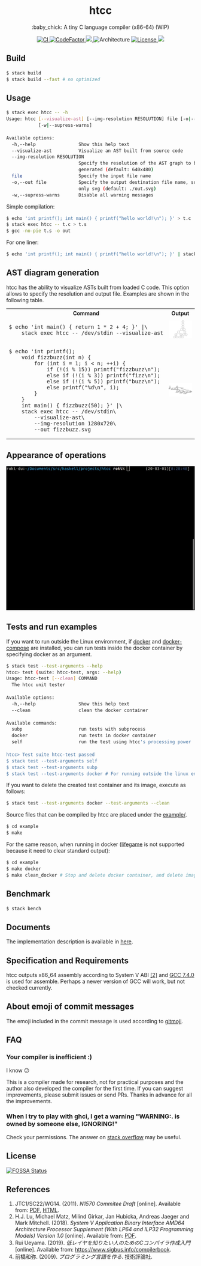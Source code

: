 <h1 align="center">htcc</h1>

<p align="center">
:baby_chick: A tiny C language compiler (x86-64) (WIP)
</p>

<div align="center">
<a href="https://github.com/falgon/htcc/actions?query=workflow%3ACI">
    <img alt="CI" src="https://github.com/falgon/htcc/workflows/CI/badge.svg" />
</a>
<a href="https://www.codefactor.io/repository/github/falgon/htcc">
    <img src="https://www.codefactor.io/repository/github/falgon/htcc/badge" alt="CodeFactor" />
</a>
<a href="https://www.codacy.com/manual/falgon/htcc?utm_source=github.com&amp;utm_medium=referral&amp;utm_content=falgon/htcc&amp;utm_campaign=Badge_Grade">
    <img src="https://api.codacy.com/project/badge/Grade/ad81967222a745c7ba631f26c3ff2936"/>
</a>
<img src="https://img.shields.io/badge/architecture-amd64-blue.svg" alt="Architecture" />
<a href="./LICENSE">
<img src="https://img.shields.io/badge/License-BSD%203--Clause-blue.svg" alt="License" />
</a>
<a href="https://app.fossa.com/projects/git%2Bgithub.com%2Ffalgon%2Fhtcc?ref=badge_shield" alt="FOSSA Status"><img src="https://app.fossa.com/api/projects/git%2Bgithub.com%2Ffalgon%2Fhtcc.svg?type=shield"/></a>
</div>

## Build

```sh
$ stack build
$ stack build --fast # no optimized
```

## Usage

```sh
$ stack exec htcc -- -h
Usage: htcc [--visualize-ast] [--img-resolution RESOLUTION] file [-o|--out file]
            [-w|--supress-warns]

Available options:
  -h,--help                Show this help text
  --visualize-ast          Visualize an AST built from source code
  --img-resolution RESOLUTION
                           Specify the resolution of the AST graph to be
                           generated (default: 640x480)
  file                     Specify the input file name
  -o,--out file            Specify the output destination file name, supported
                           only svg (default: ./out.svg)
  -w,--supress-warns       Disable all warning messages
```

Simple compilation:

```sh
$ echo 'int printf(); int main() { printf("hello world!\n"); }' > t.c
$ stack exec htcc -- t.c > t.s
$ gcc -no-pie t.s -o out
```

For one liner:

```sh
$ echo 'int printf(); int main() { printf("hello world!\n"); }' | stack exec htcc -- /dev/stdin | gcc -xassembler -no-pie -o out -  
```

## AST diagram generation

htcc has the ability to visualize ASTs built from loaded C code.
This option allows to specify the resolution and output file.
Examples are shown in the following table.

<table>
<tr>
<th>Command</th>
<th>Output</th>
</tr>
<tr>
    <td><pre>$ echo 'int main() { return 1 * 2 + 4; }' &#124;\
    stack exec htcc -- /dev/stdin --visualize-ast</pre></td>
    <td><img src="./assets/example_ast/calc.png" alt="AST graph of the some calculation"></td>
</tr>
<tr>
    <td><pre>$ echo 'int printf();
    void fizzbuzz(int n) { 
        for (int i = 1; i < n; ++i) { 
            if (!(i % 15)) printf("fizzbuzz\n"); 
            else if (!(i % 3)) printf("fizz\n"); 
            else if (!(i % 5)) printf("buzz\n"); 
            else printf("%d\n", i); 
        } 
    } 
    int main() { fizzbuzz(50); }' &#124;\
    stack exec htcc -- /dev/stdin\
        --visualize-ast\
        --img-resolution 1280x720\
        --out fizzbuzz.svg</pre></td>
    <td><img src="./assets/example_ast/fizzbuzz.png" alt="AST graph of FizzBuzz"></td>
</tr>
</table>

## Appearance of operations

<p align="center">
<img src="assets/some_operation.gif" alt="an gif animation image of operations" />
</p>

## Tests and run examples

If you want to run outside the Linux environment, 
if [docker](https://www.docker.com/)
and [docker-compose](https://github.com/docker/compose) are installed, 
you can run tests inside the docker container by specifying docker as an argument.

```sh
$ stack test --test-arguments --help
htcc> test (suite: htcc-test, args: --help)
Usage: htcc-test [--clean] COMMAND
  The htcc unit tester

Available options:
  -h,--help                Show this help text
  --clean                  clean the docker container

Available commands:
  subp                     run tests with subprocess
  docker                   run tests in docker container
  self                     run the test using htcc's processing power

htcc> Test suite htcc-test passed
$ stack test --test-arguments self
$ stack test --test-arguments subp
$ stack test --test-arguments docker # For running outside the linux environment. It requires docker and docker-compose.
```

If you want to delete the created test container and its image, execute as follows:

```sh
$ stack test --test-arguments docker --test-arguments --clean
```

Source files that can be compiled by htcc are placed under the [example/](https://github.com/falgon/htcc/tree/master/example).

```sh
$ cd example
$ make
```

For the same reason, when running in docker ([lifegame](https://github.com/falgon/htcc/blob/master/example/lifegame.c) is not supported because it need to clear standard output):

```sh
$ cd example
$ make docker
$ make clean_docker # Stop and delete docker container, and delete image
```

## Benchmark

```sh
$ stack bench
```

## Documents

The implementation description is available in [here](https://falgon.github.io/htcc).

## Specification and Requirements

htcc outputs x86_64 assembly according to System V ABI [[2]](#cite2) and
[GCC 7.4.0](https://gcc.gnu.org/onlinedocs/7.4.0/) is used for assemble. 
Perhaps a newer version of GCC will work, but not checked currently.

## About emoji of commit messages

The emoji included in the commit message is used according to [gitmoji](https://gitmoji.carloscuesta.me/).

## FAQ

### Your compiler is inefficient :)

I know :confused:

This is a compiler made for research, not for practical purposes
and the author also developed the compiler for the first time.
If you can suggest improvements, please submit issues or send PRs.
Thanks in advance for all the improvements.

### When I try to play with ghci, I get a warning "WARNING:. is owned by someone else, IGNORING!"

Check your permissions. 
The answer on [stack overflow](https://stackoverflow.com/questions/24665531/ghci-haskell-compiler-error-home-user-ghci-is-owned-by-someone-else-ignor) may be useful.

## License

[![FOSSA Status](https://app.fossa.com/api/projects/git%2Bgithub.com%2Ffalgon%2Fhtcc.svg?type=large)](https://app.fossa.com/projects/git%2Bgithub.com%2Ffalgon%2Fhtcc?ref=badge_large)

## References

<ol>
<li>JTC1/SC22/WG14. (2011). <i>N1570 Commitee Draft</i> [online]. Available from: <a href="http://open-std.org/jtc1/sc22/wg14/www/docs/n1570.pdf">PDF</a>, <a href="https://port70.net/~nsz/c/c11/n1570.html">HTML</a>.</li>
<li id="cite2">H.J. Lu, Michael Matz, Milind Girkar, Jan Hubicka, Andreas Jaeger and Mark Mitchell. (2018). <i>System V Application Binary Interface AMD64 Architecture Processor Supplement (With LP64 and ILP32 Programming Models) Version 1.0</i> [online]. Available from: <a href="https://github.com/hjl-tools/x86-psABI/wiki/x86-64-psABI-1.0.pdf">PDF</a>.</li>
<li>Rui Ueyama. (2019). <i>低レイヤを知りたい人のためのCコンパイラ作成入門</i> [online]. Available from: <a href="https://www.sigbus.info/compilerbook">https://www.sigbus.info/compilerbook</a>.</li>
<li>前橋和弥. (2009). <i>プログラミング言語を作る</i>. 技術評論社.</li>
</ol>

